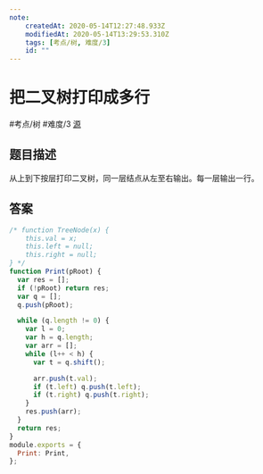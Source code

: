 ```yaml
---
note:
    createdAt: 2020-05-14T12:27:48.933Z
    modifiedAt: 2020-05-14T13:29:53.310Z
    tags: [考点/树, 难度/3]
    id: ""
---
```

# 把二叉树打印成多行
#考点/树 #难度/3 [源](https://www.nowcoder.com/practice/445c44d982d04483b04a54f298796288?tpId=13&tqId=11213&tPage=1&rp=1&ru=/ta/coding-interviews&qru=/ta/coding-interviews/question-ranking)
<!-- @crossnote.comment "id":"4a1b6aee-6243-4b5f-95e3-ff5cfe18d6c7" -->  
## 题目描述
从上到下按层打印二叉树，同一层结点从左至右输出。每一层输出一行。

## 答案

```javascript
/* function TreeNode(x) {
    this.val = x;
    this.left = null;
    this.right = null;
} */
function Print(pRoot) {
  var res = [];
  if (!pRoot) return res;
  var q = [];
  q.push(pRoot);

  while (q.length != 0) {
    var l = 0;
    var h = q.length;
    var arr = [];
    while (l++ < h) {
      var t = q.shift();

      arr.push(t.val);
      if (t.left) q.push(t.left);
      if (t.right) q.push(t.right);
    }
    res.push(arr);
  }
  return res;
}
module.exports = {
  Print: Print,
};
```
